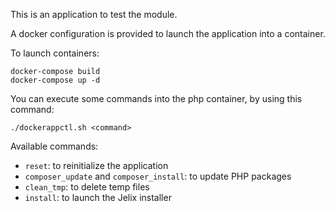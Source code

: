 This is an application to test the module.

A docker configuration is provided to launch the application into a container.

To launch containers:

```
docker-compose build
docker-compose up -d

```

You can execute some commands into the php container, by using this command:

```
./dockerappctl.sh <command>
```

Available commands:

* `reset`: to reinitialize the application 
* `composer_update` and `composer_install`: to update PHP packages 
* `clean_tmp`: to delete temp files 
* `install`: to launch the Jelix installer